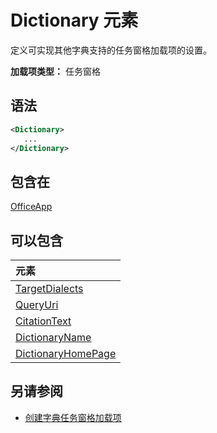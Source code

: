 # <a name="dictionary-element"></a>Dictionary 元素
定义可实现其他字典支持的任务窗格加载项的设置。

**加载项类型：** 任务窗格

## <a name="syntax"></a>语法

```XML
<Dictionary>
   ...
</Dictionary>
```

## <a name="contained-in"></a>包含在

[OfficeApp](officeapp.md)

## <a name="can-contain"></a>可以包含

|**元素**|
|:-----|
|[TargetDialects](targetdialects.md)|
|[QueryUri](queryuri.md)|
|[CitationText](citationtext.md)|
|[DictionaryName](dictionaryname.md)|
|[DictionaryHomePage](dictionaryhomepage.md)|

## <a name="see-also"></a>另请参阅

- [创建字典任务窗格加载项](https://docs.microsoft.com/office/dev/add-ins/word/dictionary-task-pane-add-ins)
    
